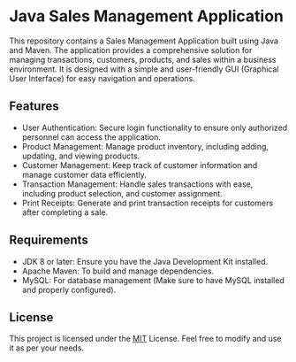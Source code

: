 
# Java Sales Management Application

This repository contains a Sales Management Application built using Java and Maven. The application provides a comprehensive solution for managing transactions, customers, products, and sales within a business environment. It is designed with a simple and user-friendly GUI (Graphical User Interface) for easy navigation and operations.








## Features

- User Authentication: Secure login functionality to ensure only authorized personnel can access the application.
- Product Management: Manage product inventory, including adding, updating, and viewing products.
- Customer Management: Keep track of customer information and manage customer data efficiently.
- Transaction Management: Handle sales transactions with ease, including product selection, and customer assignment.
- Print Receipts: Generate and print transaction receipts for customers after completing a sale.
## Requirements

- JDK 8 or later: Ensure you have the Java Development Kit installed.
- Apache Maven: To build and manage dependencies.
- MySQL: For database management (Make sure to have MySQL installed and properly configured).


## License

This project is licensed under the [MIT](https://choosealicense.com/licenses/mit/) License. Feel free to modify and use it as per your needs.

